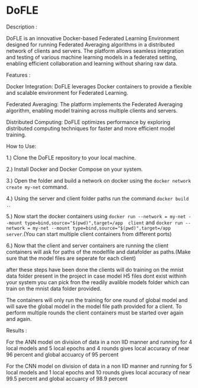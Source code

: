 # DoFLE

Description : 

DoFLE is an innovative Docker-based Federated Learning Environment designed for running Federated Averaging algorithms in a distributed network of clients and servers. The platform allows seamless integration and testing of various machine learning models in a federated setting, enabling efficient collaboration and learning without sharing raw data.

Features :

Docker Integration: DoFLE leverages Docker containers to provide a flexible and scalable environment for Federated Learning.

Federated Averaging: The platform implements the Federated Averaging algorithm, enabling model training across multiple clients and servers.

Distributed Computing: DoFLE optimizes performance by exploring distributed computing techniques for faster and more efficient model training.

How to Use:

1.) Clone the DoFLE repository to your local machine.

2.) Install Docker and Docker Compose on your system.

3.) Open the folder and build a network on docker using the `docker network create my-net` command.

4.) Using the server and client folder paths run the command `docker build .`.

5.) Now start the docker containers using `docker run --network = my-net --mount type=bind,source="$(pwd)",target=/app  client` and `docker run --network = my-net --mount type=bind,source="$(pwd)",target=/app  server`.(You can start multiple client containers from different ports)

6.) Now that the client and server containers are running the client containers will ask for paths of the modelfile and datafolder as paths.(Make sure that the model files are seperate for each client)

after these steps have been done the clients will do training on the mnist data folder present in the project in case model H5 files dont exist withinh your system you can pick fron the readily avalible models folder which can train on the mnist data folder provided.

The containers will only run the training for one round of global model and will save the global model in the model file path provided for a client. To perform multiple rounds the client containers must be started over again and again.

Results :

For the ANN model on division of data in a non IID manner and running for 4 local models and 5 local epochs and 4 rounds gives local accuracy of near 96 percent and global accuarcy of 95 percent

For the CNN model on division of data in a non IID manner and running for 5 local models and 1 local epochs and 10 rounds gives local accuracy of near 99.5 percent and global accuarcy of 98.9 percent
